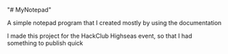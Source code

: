 "# MyNotepad" 

A simple notepad program that I created mostly by using the documentation

I made this project for the HackClub Highseas event, so that I had something to publish quick

